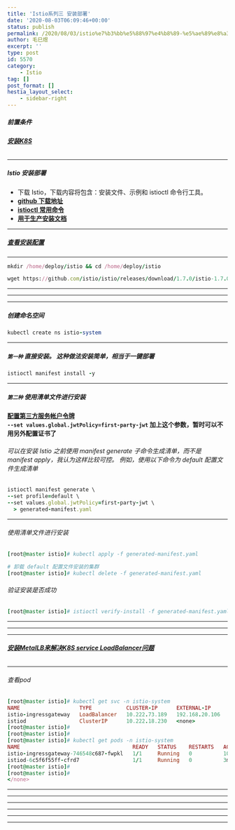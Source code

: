 ```yaml
---
title: 'Istio系列三 安装部署'
date: '2020-08-03T06:09:46+00:00'
status: publish
permalink: /2020/08/03/istio%e7%b3%bb%e5%88%97%e4%b8%89-%e5%ae%89%e8%a3%85%e9%83%a8%e7%bd%b2
author: 毛巳煜
excerpt: ''
type: post
id: 5570
category:
    - Istio
tag: []
post_format: []
hestia_layout_select:
    - sidebar-right
---
```

##### 前置条件

###### **[安装K8S](http://www.dev-share.top/2020/08/24/ansible-playbook-%e6%8e%a7%e5%88%b6-kubeadm%e9%83%a8%e7%bd%b2k8s-%e5%a0%86%e5%8f%a0etcd/ "安装K8S")**

- - - - - -

##### Istio 安装部署

- 下载 Istio，下载内容将包含：安装文件、示例和 istioctl 命令行工具。
- **[github 下载地址](https://github.com/istio/istio/tags/ "github 下载地址")**
- **[istioctl 常用命令](https://istio.io/latest/zh/docs/reference/commands/istioctl/ "istioctl 常用命令")**
- **[用于生产安装文档](https://istio.io/latest/zh/docs/setup/install/istioctl/ "用于生产安装文档")**

- - - - - -

##### **[查看安装配置](https://istio.io/latest/zh/docs/setup/additional-setup/config-profiles/ "查看安装配置")**

- - - - - -

```ruby
mkdir /home/deploy/istio && cd /home/deploy/istio

wget https://github.com/istio/istio/releases/download/1.7.0/istio-1.7.0-linux-amd64.tar.gz && tar -zxvf istio-1.7.0-linux-amd64.tar.gz && cp istio-1.7.0/bin/istioctl /usr/local/bin/


```

- - - - - -

- - - - - -

- - - - - -

##### 创建命名空间

```ruby
kubectl create ns istio-system

```

- - - - - -

##### **`第一种`** 直接安装。 这种做法安装简单，相当于一键部署

```ruby
istioctl manifest install -y

```

- - - - - -

##### **`第二种`** 使用清单文件进行安装

**[配置第三方服务帐户令牌](https://istio.io/latest/docs/ops/best-practices/security/#configure-third-party-service-account-tokens "配置第三方服务帐户令牌")**  
**`--set values.global.jwtPolicy=first-party-jwt` 加上这个参数，暂时可以不用另外配置证书了**

###### 可以在安装 Istio 之前使用 manifest generate 子命令生成清单，而不是 manifest apply，我认为这样比较可控。 例如，使用以下命令为 default 配置文件生成清单

```ruby
istioctl manifest generate \
--set profile=default \
--set values.global.jwtPolicy=first-party-jwt \
  > generated-manifest.yaml

```

- - - - - -

###### 使用清单文件进行安装

```ruby
[root@master istio]# kubectl apply -f generated-manifest.yaml

# 卸载 default 配置文件安装的集群
[root@master istio]# kubectl delete -f generated-manifest.yaml


```

###### 验证安装是否成功

```ruby
[root@master istio]# istioctl verify-install -f generated-manifest.yaml

```

- - - - - -

- - - - - -

- - - - - -

###### **[安装MetalLB来解决K8S service LoadBalancer问题](http://www.dev-share.top/2020/08/14/%e4%bd%bf%e7%94%a8metallb%e6%9d%a5%e8%a7%a3%e5%86%b3k8s-service-loadbalancer%e9%97%ae%e9%a2%98/ "安装MetalLB来解决K8S service LoadBalancer问题")**

- - - - - -

###### 查看pod

```ruby
[root@master istio]# kubectl get svc -n istio-system
NAME                   TYPE           CLUSTER-IP      EXTERNAL-IP      PORT(S)                                                      AGE
istio-ingressgateway   LoadBalancer   10.222.73.189   192.168.20.106   15021:31797/TCP,80:32578/TCP,443:31676/TCP,15443:31801/TCP   98s
istiod                 ClusterIP      10.222.18.230   <none>           15010/TCP,15012/TCP,443/TCP,15014/TCP,853/TCP                2m57s
[root@master istio]#
[root@master istio]#
[root@master istio]# kubectl get pods -n istio-system
NAME                                    READY   STATUS    RESTARTS   AGE
istio-ingressgateway-746548c687-fwpkl   1/1     Running   0          106s
istiod-6c5f6f55ff-cfrd7                 1/1     Running   0          3m5s
[root@master istio]#
[root@master istio]#
</none>
```

- - - - - -

- - - - - -

- - - - - -

- - - - - -

- - - - - -

- - - - - -